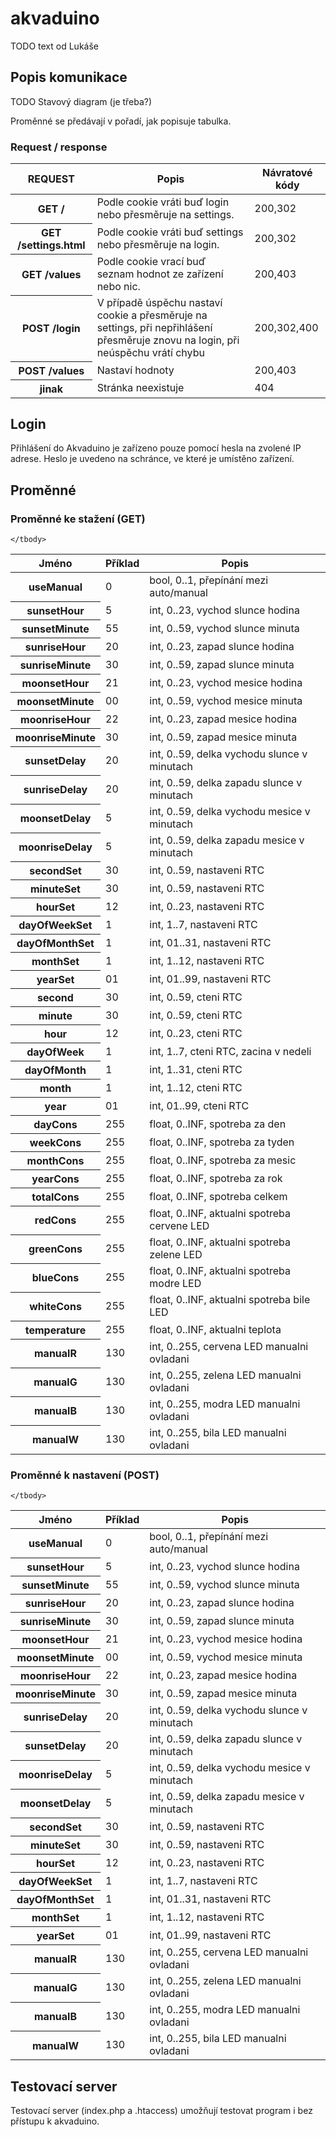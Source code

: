 # akvaduino

TODO text od Lukáše

## Popis komunikace

TODO Stavový diagram (je třeba?)

Proměnné se předávají v pořadí, jak popisuje tabulka.

### Request / response


<table>
	<thead>
		<tr><th>REQUEST</th><th>Popis</th><th>Návratové kódy</th></tr>
	</thead>
	<tbody>
		<tr><th>GET /</th><td>Podle cookie vráti buď login nebo přesměruje na settings.</td><td>200,302</td></tr>
		<tr><th>GET /settings.html</th><td>Podle cookie vráti buď settings nebo přesměruje na login.</td><td>200,302</td></tr>
		<tr><th>GET /values</th><td>Podle cookie vrací buď seznam hodnot ze zařízení nebo nic.</td><td>200,403</td></tr>
		<tr><th>POST /login</th><td>V případě úspěchu nastaví cookie a přesměruje na settings, při nepřihlášení přesměruje znovu na login, při neúspěchu vrátí chybu</td><td>200,302,400</td></tr>
		<tr><th>POST /values</th><td>Nastaví hodnoty</td><td>200,403</td></tr>
		<tr><th>jinak</th><td>Stránka neexistuje</td><td>404</td></tr>
	</tbody>
</table>

## Login 

Přihlášení do Akvaduino je zařízeno pouze pomocí hesla na zvolené IP adrese. Heslo je uvedeno na schránce, ve které je umístěno zařízení.

## Proměnné

### Proměnné ke stažení (GET)

<table>
	<thead>
		<tr><th>Jméno</th><th>Příklad</th><th>Popis</th></tr>
	</thead>
	<tbody>
		<tr><th>useManual</th><td>0</td><td>bool, 0..1, přepínání mezi auto/manual</td></tr>
		<tr><th>sunsetHour</th><td>5</td><td>int, 0..23, vychod slunce hodina</td></tr>
		<tr><th>sunsetMinute</th><td>55</td><td>int, 0..59, vychod slunce minuta</td></tr>
		<tr><th>sunriseHour</th><td>20</td><td>int, 0..23, zapad slunce hodina</td></tr>
		<tr><th>sunriseMinute</th><td>30</td><td>int, 0..59, zapad slunce minuta</td></tr>
		<tr><th>moonsetHour</th><td>21</td><td>int, 0..23, vychod mesice hodina</td></tr>
		<tr><th>moonsetMinute</th><td>00</td><td>int, 0..59, vychod mesice minuta</td></tr>
		<tr><th>moonriseHour</th><td>22</td><td>int, 0..23, zapad mesice hodina</td></tr>
		<tr><th>moonriseMinute</th><td>30</td><td>int, 0..59, zapad mesice minuta</td></tr>
		<tr><th>sunsetDelay</th><td>20</td><td>int, 0..59, delka vychodu slunce v minutach</td></tr>
		<tr><th>sunriseDelay</th><td>20</td><td>int, 0..59, delka zapadu slunce v minutach</td></tr>
		<tr><th>moonsetDelay</th><td>5</td><td>int, 0..59, delka vychodu mesice v minutach</td></tr>
		<tr><th>moonriseDelay</th><td>5</td><td>int, 0..59, delka zapadu mesice v minutach</td></tr>	
		<tr><th>secondSet</th><td>30</td><td>int, 0..59, nastaveni RTC</td></tr>
		<tr><th>minuteSet</th><td>30</td><td>int, 0..59, nastaveni RTC</td></tr>
		<tr><th>hourSet</th><td>12</td><td>int, 0..23, nastaveni RTC</td></tr>
		<tr><th>dayOfWeekSet</th><td>1</td><td>int, 1..7, nastaveni RTC</td></tr>
		<tr><th>dayOfMonthSet</th><td>1</td><td>int, 01..31, nastaveni RTC</td></tr>
		<tr><th>monthSet</th><td>1</td><td>int, 1..12, nastaveni RTC</td></tr>
		<tr><th>yearSet</th><td>01</td><td>int, 01..99, nastaveni RTC</td></tr>	
		<tr><th>second</th><td>30</td><td>int, 0..59, cteni RTC</td></tr>
		<tr><th>minute</th><td>30</td><td>int, 0..59, cteni RTC</td></tr>
		<tr><th>hour</th><td>12</td><td>int, 0..23, cteni RTC</td></tr>
		<tr><th>dayOfWeek</th><td>1</td><td>int, 1..7, cteni RTC, zacina v nedeli</td></tr>
		<tr><th>dayOfMonth</th><td>1</td><td>int, 1..31, cteni RTC</td></tr>
		<tr><th>month</th><td>1</td><td>int, 1..12, cteni RTC</td></tr>
		<tr><th>year</th><td>01</td><td>int, 01..99, cteni RTC</td></tr>
		<tr><th>dayCons</th><td>255</td><td>float, 0..INF, spotreba za den</td></tr>
		<tr><th>weekCons</th><td>255</td><td>float, 0..INF, spotreba za tyden</td></tr>
		<tr><th>monthCons</th><td>255</td><td>float, 0..INF, spotreba za mesic</td></tr>
		<tr><th>yearCons</th><td>255</td><td>float, 0..INF, spotreba za rok</td></tr>
		<tr><th>totalCons</th><td>255</td><td>float, 0..INF, spotreba celkem</td></tr>
		<tr><th>redCons</th><td>255</td><td>float, 0..INF, aktualni spotreba cervene LED</td></tr>
		<tr><th>greenCons</th><td>255</td><td>float, 0..INF, aktualni spotreba zelene LED</td></tr>
		<tr><th>blueCons</th><td>255</td><td>float, 0..INF, aktualni spotreba modre LED</td></tr>
		<tr><th>whiteCons</th><td>255</td><td>float, 0..INF, aktualni spotreba bile LED</td></tr>
		<tr><th>temperature</th><td>255</td><td>float, 0..INF, aktualni teplota</td></tr>
		<tr><th>manualR</th><td>130</td><td>int, 0..255, cervena LED manualni ovladani</td></tr>
		<tr><th>manualG</th><td>130</td><td>int, 0..255, zelena LED manualni ovladani</td></tr>
		<tr><th>manualB</th><td>130</td><td>int, 0..255, modra LED manualni ovladani</td></tr>
		<tr><th>manualW</th><td>130</td><td>int, 0..255, bila LED manualni ovladani</td></tr>
		
	</tbody>
</table>

### Proměnné k nastavení (POST)
<table>
	<thead>
		<tr><th>Jméno</th><th>Příklad</th><th>Popis</th></tr>
	</thead>
	<tbody>
		<tr><th>useManual</th><td>0</td><td>bool, 0..1, přepínání mezi auto/manual</td></tr>
		<tr><th>sunsetHour</th><td>5</td><td>int, 0..23, vychod slunce hodina</td></tr>
		<tr><th>sunsetMinute</th><td>55</td><td>int, 0..59, vychod slunce minuta</td></tr>
		<tr><th>sunriseHour</th><td>20</td><td>int, 0..23, zapad slunce hodina</td></tr>
		<tr><th>sunriseMinute</th><td>30</td><td>int, 0..59, zapad slunce minuta</td></tr>
		<tr><th>moonsetHour</th><td>21</td><td>int, 0..23, vychod mesice hodina</td></tr>
		<tr><th>moonsetMinute</th><td>00</td><td>int, 0..59, vychod mesice minuta</td></tr>
		<tr><th>moonriseHour</th><td>22</td><td>int, 0..23, zapad mesice hodina</td></tr>
		<tr><th>moonriseMinute</th><td>30</td><td>int, 0..59, zapad mesice minuta</td></tr>
		<tr><th>sunriseDelay</th><td>20</td><td>int, 0..59, delka vychodu slunce v minutach</td></tr>
		<tr><th>sunsetDelay</th><td>20</td><td>int, 0..59, delka zapadu slunce v minutach</td></tr>
		<tr><th>moonriseDelay</th><td>5</td><td>int, 0..59, delka vychodu mesice v minutach</td></tr>
		<tr><th>moonsetDelay</th><td>5</td><td>int, 0..59, delka zapadu mesice v minutach</td></tr>	
		<tr><th>secondSet</th><td>30</td><td>int, 0..59, nastaveni RTC</td></tr>
		<tr><th>minuteSet</th><td>30</td><td>int, 0..59, nastaveni RTC</td></tr>
		<tr><th>hourSet</th><td>12</td><td>int, 0..23, nastaveni RTC</td></tr>
		<tr><th>dayOfWeekSet</th><td>1</td><td>int, 1..7, nastaveni RTC</td></tr>
		<tr><th>dayOfMonthSet</th><td>1</td><td>int, 01..31, nastaveni RTC</td></tr>
		<tr><th>monthSet</th><td>1</td><td>int, 1..12, nastaveni RTC</td></tr>
		<tr><th>yearSet</th><td>01</td><td>int, 01..99, nastaveni RTC</td></tr>	
		<tr><th>manualR</th><td>130</td><td>int, 0..255, cervena LED manualni ovladani</td></tr>
		<tr><th>manualG</th><td>130</td><td>int, 0..255, zelena LED manualni ovladani</td></tr>
		<tr><th>manualB</th><td>130</td><td>int, 0..255, modra LED manualni ovladani</td></tr>
		<tr><th>manualW</th><td>130</td><td>int, 0..255, bila LED manualni ovladani</td></tr>
		
	</tbody>
</table>


## Testovací server

Testovací server (index.php a .htaccess) umožňují testovat program i bez přístupu k akvaduino.
